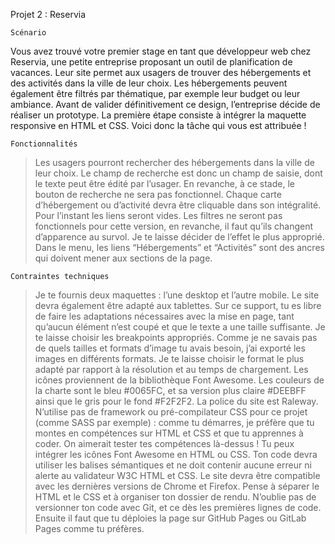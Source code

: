 Projet 2 : Reservia

    
    Scénario


Vous avez trouvé votre premier stage en tant que développeur web chez Reservia, une petite entreprise proposant un outil de planification de vacances.
Leur site permet aux usagers de trouver des hébergements et des activités dans la ville de leur choix. Les hébergements peuvent également être filtrés par thématique, 
par exemple leur budget ou leur ambiance. Avant de valider définitivement ce design, l’entreprise décide de réaliser un prototype. 
La première étape consiste à intégrer la maquette responsive en HTML et CSS. Voici donc la tâche qui vous est attribuée !


    Fonctionnalités


> Les usagers pourront rechercher des hébergements dans la ville de leur choix. Le champ de recherche est donc un champ de saisie, dont le texte peut être édité par l’usager.
En revanche, à ce stade, le bouton de recherche ne sera pas fonctionnel.
> Chaque carte d’hébergement ou d’activité devra être cliquable dans son intégralité. Pour l’instant les liens seront vides.
> Les filtres ne seront pas fonctionnels pour cette version, en revanche, il faut qu’ils changent d’apparence au survol. Je te laisse décider de l’effet le plus approprié.
> Dans le menu, les liens “Hébergements” et “Activités” sont des ancres qui doivent mener aux sections de la page.
 

    Contraintes techniques

> Je te fournis deux maquettes : l’une desktop et l’autre mobile. Le site devra également être adapté aux tablettes. Sur ce support, tu es libre de faire les adaptations 
nécessaires avec la mise en page, tant qu’aucun élément n’est coupé et que le texte a une taille suffisante. Je te laisse choisir les breakpoints appropriés.
> Comme je ne savais pas de quels tailles et formats d’image tu avais besoin, j’ai exporté les images en différents formats. Je te laisse choisir le format le plus adapté par 
rapport à la résolution et au temps de chargement.
> Les icônes proviennent de la bibliothèque Font Awesome.
> Les couleurs de la charte sont le bleu #0065FC, et sa version plus claire #DEEBFF ainsi que le gris pour le fond #F2F2F2.
> La police du site est Raleway.
> N’utilise pas de framework ou pré-compilateur CSS pour ce projet (comme SASS par exemple) : comme tu démarres, je préfère que tu montes en compétences sur HTML et CSS et 
que tu apprennes à coder. On aimerait tester tes compétences là-dessus !
> Tu peux intégrer les icônes Font Awesome en HTML ou CSS.
> Ton code devra utiliser les balises sémantiques et ne doit contenir aucune erreur ni alerte au validateur W3C HTML et CSS.
> Le site devra être compatible avec les dernières versions de Chrome et Firefox.
> Pense à séparer le HTML et le CSS et à organiser ton dossier de rendu.
> N’oublie pas de versionner ton code avec Git, et ce dès les premières lignes de code. Ensuite il faut que tu déploies la page sur GitHub Pages ou GitLab Pages comme tu 
préfères.
